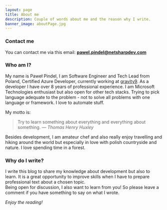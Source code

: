 ```yaml
---
layout: page
title: About me
description: Couple of words about me and the reason why I write.
banner_image: aboutPage.jpg
---
```


### Contact me

You can contact me via this email: <a href="mailto:pawel.pindel@netsharpdev.com">**pawel.pindel@netsharpdev.com**</a>

### Who am I?

My name is Paweł Pindel, I am Software Engineer and Tech Lead from Poland, Certified Azure Developer, currently working at [gravity9](https://gravity9.co/). As a developer I have over 8 years of professional experience. I am Microsoft Technologies enthusiast but also open for other tech stacks. Trying to pick language adequate to the problem - not to solve all problems with one language or framework. I love to automate stuff.

My motto is:
>Try to learn something about everything and everything about something. <cite>― Thomas Henry Huxley</cite>

Besides development, I am amateur chef and also really enjoy travelling and hiking around the world but especially in love with polish countryside and nature. I love spending time in a forest.

### Why do I write?

I write this blog to share my knowledge about development but also to learn. It is a great opportunity to improve skills when I have to prepare professional text about a chosen topic. <br>Being open for discussion, I also want to learn from you! So please leave a comment if you have something to say on what I wrote.

*Enjoy the reading!*
